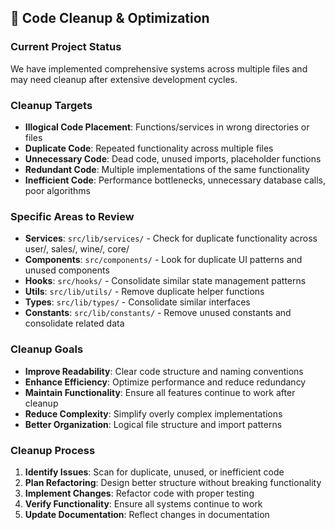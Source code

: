 ## 🧹 **Code Cleanup & Optimization**

### **Current Project Status**
We have implemented comprehensive systems across multiple files and may need cleanup after extensive development cycles.

### **Cleanup Targets**
- **Illogical Code Placement**: Functions/services in wrong directories or files
- **Duplicate Code**: Repeated functionality across multiple files
- **Unnecessary Code**: Dead code, unused imports, placeholder functions
- **Redundant Code**: Multiple implementations of the same functionality
- **Inefficient Code**: Performance bottlenecks, unnecessary database calls, poor algorithms

### **Specific Areas to Review**
- **Services**: `src/lib/services/` - Check for duplicate functionality across user/, sales/, wine/, core/
- **Components**: `src/components/` - Look for duplicate UI patterns and unused components
- **Hooks**: `src/hooks/` - Consolidate similar state management patterns
- **Utils**: `src/lib/utils/` - Remove duplicate helper functions
- **Types**: `src/lib/types/` - Consolidate similar interfaces
- **Constants**: `src/lib/constants/` - Remove unused constants and consolidate related data

### **Cleanup Goals**
- **Improve Readability**: Clear code structure and naming conventions
- **Enhance Efficiency**: Optimize performance and reduce redundancy
- **Maintain Functionality**: Ensure all features continue to work after cleanup
- **Reduce Complexity**: Simplify overly complex implementations
- **Better Organization**: Logical file structure and import patterns

### **Cleanup Process**
1. **Identify Issues**: Scan for duplicate, unused, or inefficient code
2. **Plan Refactoring**: Design better structure without breaking functionality
3. **Implement Changes**: Refactor code with proper testing
4. **Verify Functionality**: Ensure all systems continue to work
5. **Update Documentation**: Reflect changes in documentation
